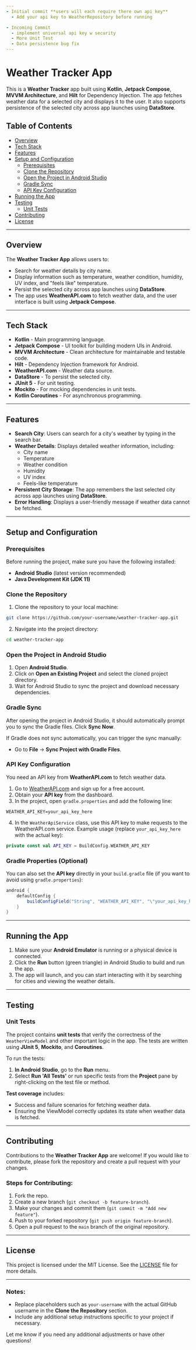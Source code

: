 ```yaml
---
- Initial commit **users will each require there own api key**
  - Add your api key to WeatherRepository before running 

- Incoming Commit 
  - implement universal api key w security
  - More Unit Test
  - Data persistence bug fix
---
```

# Weather Tracker App

This is a **Weather Tracker** app built using **Kotlin**, **Jetpack Compose**, **MVVM Architecture**, and **Hilt** for Dependency Injection. The app fetches weather data for a selected city and displays it to the user. It also supports persistence of the selected city across app launches using **DataStore**.

## Table of Contents
- [Overview](#overview)
- [Tech Stack](#tech-stack)
- [Features](#features)
- [Setup and Configuration](#setup-and-configuration)
    - [Prerequisites](#prerequisites)
    - [Clone the Repository](#clone-the-repository)
    - [Open the Project in Android Studio](#open-the-project-in-android-studio)
    - [Gradle Sync](#gradle-sync)
    - [API Key Configuration](#api-key-configuration)
- [Running the App](#running-the-app)
- [Testing](#testing)
    - [Unit Tests](#unit-tests)
- [Contributing](#contributing)
- [License](#license)

---

## Overview

The **Weather Tracker App** allows users to:
- Search for weather details by city name.
- Display information such as temperature, weather condition, humidity, UV index, and "feels like" temperature.
- Persist the selected city across app launches using **DataStore**.
- The app uses **WeatherAPI.com** to fetch weather data, and the user interface is built using **Jetpack Compose**.

---

## Tech Stack

- **Kotlin** - Main programming language.
- **Jetpack Compose** - UI toolkit for building modern UIs in Android.
- **MVVM Architecture** - Clean architecture for maintainable and testable code.
- **Hilt** - Dependency Injection framework for Android.
- **WeatherAPI.com** - Weather data source.
- **DataStore** - To persist the selected city.
- **JUnit 5** - For unit testing.
- **Mockito** - For mocking dependencies in unit tests.
- **Kotlin Coroutines** - For asynchronous programming.

---

## Features

- **Search City**: Users can search for a city's weather by typing in the search bar.
- **Weather Details**: Displays detailed weather information, including:
    - City name
    - Temperature
    - Weather condition
    - Humidity
    - UV index
    - Feels-like temperature
- **Persistent City Storage**: The app remembers the last selected city across app launches using **DataStore**.
- **Error Handling**: Displays a user-friendly message if weather data cannot be fetched.

---

## Setup and Configuration

### Prerequisites

Before running the project, make sure you have the following installed:

- **Android Studio** (latest version recommended)
- **Java Development Kit (JDK 11)**

### Clone the Repository

1. Clone the repository to your local machine:

```bash
git clone https://github.com/your-username/weather-tracker-app.git
```

2. Navigate into the project directory:

```bash
cd weather-tracker-app
```

### Open the Project in Android Studio

1. Open **Android Studio**.
2. Click on **Open an Existing Project** and select the cloned project directory.
3. Wait for Android Studio to sync the project and download necessary dependencies.

### Gradle Sync

After opening the project in Android Studio, it should automatically prompt you to sync the Gradle files. Click **Sync Now**.

If Gradle does not sync automatically, you can trigger the sync manually:
- Go to **File** → **Sync Project with Gradle Files**.

### API Key Configuration

You need an API key from **WeatherAPI.com** to fetch weather data.

1. Go to [WeatherAPI.com](https://www.weatherapi.com/) and sign up for a free account.
2. Obtain your **API key** from the dashboard.
3. In the project, open `gradle.properties` and add the following line:

```properties
WEATHER_API_KEY=your_api_key_here
```

4. In the `WeatherApiService` class, use this API key to make requests to the WeatherAPI.com service. Example usage (replace `your_api_key_here` with the actual key):

```kotlin
private const val API_KEY = BuildConfig.WEATHER_API_KEY
```

### Gradle Properties (Optional)

You can also set the **API key** directly in your `build.gradle` file (if you want to avoid using `gradle.properties`):

```gradle
android {
    defaultConfig {
        buildConfigField("String", "WEATHER_API_KEY", "\"your_api_key_here\"")
    }
}
```

---

## Running the App

1. Make sure your **Android Emulator** is running or a physical device is connected.
2. Click the **Run** button (green triangle) in Android Studio to build and run the app.
3. The app will launch, and you can start interacting with it by searching for cities and viewing the weather details.

---

## Testing

### Unit Tests

The project contains **unit tests** that verify the correctness of the `WeatherViewModel` and other important logic in the app. The tests are written using **JUnit 5**, **Mockito**, and **Coroutines**.

To run the tests:

1. **In Android Studio**, go to the **Run** menu.
2. Select **Run 'All Tests'** or run specific tests from the **Project** pane by right-clicking on the test file or method.

**Test coverage** includes:
- Success and failure scenarios for fetching weather data.
- Ensuring the ViewModel correctly updates its state when weather data is fetched.

---

## Contributing

Contributions to the **Weather Tracker App** are welcome! If you would like to contribute, please fork the repository and create a pull request with your changes.

### Steps for Contributing:
1. Fork the repo.
2. Create a new branch (`git checkout -b feature-branch`).
3. Make your changes and commit them (`git commit -m "Add new feature"`).
4. Push to your forked repository (`git push origin feature-branch`).
5. Open a pull request to the `main` branch of the original repository.

---

## License

This project is licensed under the MIT License. See the [LICENSE](LICENSE) file for more details.

---

### Notes:

- Replace placeholders such as `your-username` with the actual GitHub username in the **Clone the Repository** section.
- Include any additional setup instructions specific to your project if necessary.

Let me know if you need any additional adjustments or have other questions!